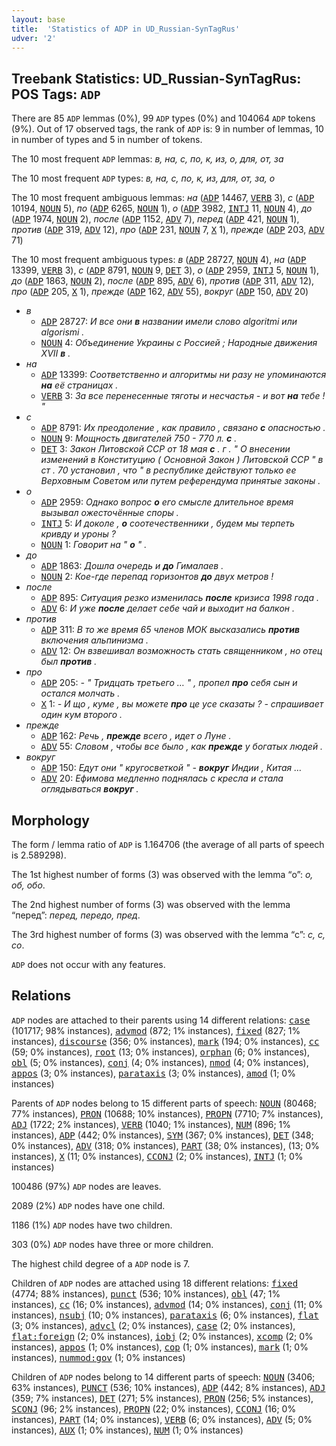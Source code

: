 ```yaml
---
layout: base
title:  'Statistics of ADP in UD_Russian-SynTagRus'
udver: '2'
---
```


## Treebank Statistics: UD_Russian-SynTagRus: POS Tags: `ADP`

There are 85 `ADP` lemmas (0%), 99 `ADP` types (0%) and 104064 `ADP` tokens (9%).
Out of 17 observed tags, the rank of `ADP` is: 9 in number of lemmas, 10 in number of types and 5 in number of tokens.

The 10 most frequent `ADP` lemmas: <em>в, на, с, по, к, из, о, для, от, за</em>

The 10 most frequent `ADP` types:  <em>в, на, с, по, к, из, для, от, за, о</em>

The 10 most frequent ambiguous lemmas: <em>на</em> (<tt><a href="ru_syntagrus-pos-ADP.html">ADP</a></tt> 14467, <tt><a href="ru_syntagrus-pos-VERB.html">VERB</a></tt> 3), <em>с</em> (<tt><a href="ru_syntagrus-pos-ADP.html">ADP</a></tt> 10194, <tt><a href="ru_syntagrus-pos-NOUN.html">NOUN</a></tt> 5), <em>по</em> (<tt><a href="ru_syntagrus-pos-ADP.html">ADP</a></tt> 6265, <tt><a href="ru_syntagrus-pos-NOUN.html">NOUN</a></tt> 1), <em>о</em> (<tt><a href="ru_syntagrus-pos-ADP.html">ADP</a></tt> 3982, <tt><a href="ru_syntagrus-pos-INTJ.html">INTJ</a></tt> 11, <tt><a href="ru_syntagrus-pos-NOUN.html">NOUN</a></tt> 4), <em>до</em> (<tt><a href="ru_syntagrus-pos-ADP.html">ADP</a></tt> 1974, <tt><a href="ru_syntagrus-pos-NOUN.html">NOUN</a></tt> 2), <em>после</em> (<tt><a href="ru_syntagrus-pos-ADP.html">ADP</a></tt> 1152, <tt><a href="ru_syntagrus-pos-ADV.html">ADV</a></tt> 7), <em>перед</em> (<tt><a href="ru_syntagrus-pos-ADP.html">ADP</a></tt> 421, <tt><a href="ru_syntagrus-pos-NOUN.html">NOUN</a></tt> 1), <em>против</em> (<tt><a href="ru_syntagrus-pos-ADP.html">ADP</a></tt> 319, <tt><a href="ru_syntagrus-pos-ADV.html">ADV</a></tt> 12), <em>про</em> (<tt><a href="ru_syntagrus-pos-ADP.html">ADP</a></tt> 231, <tt><a href="ru_syntagrus-pos-NOUN.html">NOUN</a></tt> 7, <tt><a href="ru_syntagrus-pos-X.html">X</a></tt> 1), <em>прежде</em> (<tt><a href="ru_syntagrus-pos-ADP.html">ADP</a></tt> 203, <tt><a href="ru_syntagrus-pos-ADV.html">ADV</a></tt> 71)

The 10 most frequent ambiguous types:  <em>в</em> (<tt><a href="ru_syntagrus-pos-ADP.html">ADP</a></tt> 28727, <tt><a href="ru_syntagrus-pos-NOUN.html">NOUN</a></tt> 4), <em>на</em> (<tt><a href="ru_syntagrus-pos-ADP.html">ADP</a></tt> 13399, <tt><a href="ru_syntagrus-pos-VERB.html">VERB</a></tt> 3), <em>с</em> (<tt><a href="ru_syntagrus-pos-ADP.html">ADP</a></tt> 8791, <tt><a href="ru_syntagrus-pos-NOUN.html">NOUN</a></tt> 9, <tt><a href="ru_syntagrus-pos-DET.html">DET</a></tt> 3), <em>о</em> (<tt><a href="ru_syntagrus-pos-ADP.html">ADP</a></tt> 2959, <tt><a href="ru_syntagrus-pos-INTJ.html">INTJ</a></tt> 5, <tt><a href="ru_syntagrus-pos-NOUN.html">NOUN</a></tt> 1), <em>до</em> (<tt><a href="ru_syntagrus-pos-ADP.html">ADP</a></tt> 1863, <tt><a href="ru_syntagrus-pos-NOUN.html">NOUN</a></tt> 2), <em>после</em> (<tt><a href="ru_syntagrus-pos-ADP.html">ADP</a></tt> 895, <tt><a href="ru_syntagrus-pos-ADV.html">ADV</a></tt> 6), <em>против</em> (<tt><a href="ru_syntagrus-pos-ADP.html">ADP</a></tt> 311, <tt><a href="ru_syntagrus-pos-ADV.html">ADV</a></tt> 12), <em>про</em> (<tt><a href="ru_syntagrus-pos-ADP.html">ADP</a></tt> 205, <tt><a href="ru_syntagrus-pos-X.html">X</a></tt> 1), <em>прежде</em> (<tt><a href="ru_syntagrus-pos-ADP.html">ADP</a></tt> 162, <tt><a href="ru_syntagrus-pos-ADV.html">ADV</a></tt> 55), <em>вокруг</em> (<tt><a href="ru_syntagrus-pos-ADP.html">ADP</a></tt> 150, <tt><a href="ru_syntagrus-pos-ADV.html">ADV</a></tt> 20)


* <em>в</em>
  * <tt><a href="ru_syntagrus-pos-ADP.html">ADP</a></tt> 28727: <em>И все они <b>в</b> названии имели слово algoritmi или algorismi .</em>
  * <tt><a href="ru_syntagrus-pos-NOUN.html">NOUN</a></tt> 4: <em>Объединение Украины с Россией ; Народные движения XVII <b>в</b> .</em>
* <em>на</em>
  * <tt><a href="ru_syntagrus-pos-ADP.html">ADP</a></tt> 13399: <em>Соответственно и алгоритмы ни разу не упоминаются <b>на</b> её страницах .</em>
  * <tt><a href="ru_syntagrus-pos-VERB.html">VERB</a></tt> 3: <em>За все перенесенные тяготы и несчастья - и вот <b>на</b> тебе ! "</em>
* <em>с</em>
  * <tt><a href="ru_syntagrus-pos-ADP.html">ADP</a></tt> 8791: <em>Их преодоление , как правило , связано <b>с</b> опасностью .</em>
  * <tt><a href="ru_syntagrus-pos-NOUN.html">NOUN</a></tt> 9: <em>Мощность двигателей 750 - 770 л. <b>с</b> .</em>
  * <tt><a href="ru_syntagrus-pos-DET.html">DET</a></tt> 3: <em>Закон Литовской ССР от 18 мая <b>с</b> . г . " О внесении изменений в Конституцию ( Основной Закон ) Литовской ССР " в ст . 70 установил , что " в республике действуют только ее Верховным Советом или путем референдума принятые законы .</em>
* <em>о</em>
  * <tt><a href="ru_syntagrus-pos-ADP.html">ADP</a></tt> 2959: <em>Однако вопрос <b>о</b> его смысле длительное время вызывал ожесточённые споры .</em>
  * <tt><a href="ru_syntagrus-pos-INTJ.html">INTJ</a></tt> 5: <em>И доколе , <b>о</b> соотечественники , будем мы терпеть кривду и уроны ?</em>
  * <tt><a href="ru_syntagrus-pos-NOUN.html">NOUN</a></tt> 1: <em>Говорит на " <b>о</b> " .</em>
* <em>до</em>
  * <tt><a href="ru_syntagrus-pos-ADP.html">ADP</a></tt> 1863: <em>Дошла очередь и <b>до</b> Гималаев .</em>
  * <tt><a href="ru_syntagrus-pos-NOUN.html">NOUN</a></tt> 2: <em>Кое-где перепад горизонтов <b>до</b> двух метров !</em>
* <em>после</em>
  * <tt><a href="ru_syntagrus-pos-ADP.html">ADP</a></tt> 895: <em>Ситуация резко изменилась <b>после</b> кризиса 1998 года .</em>
  * <tt><a href="ru_syntagrus-pos-ADV.html">ADV</a></tt> 6: <em>И уже <b>после</b> делает себе чай и выходит на балкон .</em>
* <em>против</em>
  * <tt><a href="ru_syntagrus-pos-ADP.html">ADP</a></tt> 311: <em>В то же время 65 членов МОК высказались <b>против</b> включения альпинизма .</em>
  * <tt><a href="ru_syntagrus-pos-ADV.html">ADV</a></tt> 12: <em>Он взвешивал возможность стать священником , но отец был <b>против</b> .</em>
* <em>про</em>
  * <tt><a href="ru_syntagrus-pos-ADP.html">ADP</a></tt> 205: <em>- " Тридцать третьего … " , пропел <b>про</b> себя сын и остался молчать .</em>
  * <tt><a href="ru_syntagrus-pos-X.html">X</a></tt> 1: <em>- И що , куме , вы можете <b>про</b> це усе сказаты ? - спрашивает один кум второго .</em>
* <em>прежде</em>
  * <tt><a href="ru_syntagrus-pos-ADP.html">ADP</a></tt> 162: <em>Речь , <b>прежде</b> всего , идет о Луне .</em>
  * <tt><a href="ru_syntagrus-pos-ADV.html">ADV</a></tt> 55: <em>Словом , чтобы все было , как <b>прежде</b> у богатых людей .</em>
* <em>вокруг</em>
  * <tt><a href="ru_syntagrus-pos-ADP.html">ADP</a></tt> 150: <em>Едут они " кругосветкой " - <b>вокруг</b> Индии , Китая …</em>
  * <tt><a href="ru_syntagrus-pos-ADV.html">ADV</a></tt> 20: <em>Ефимова медленно поднялась с кресла и стала оглядываться <b>вокруг</b> .</em>

## Morphology

The form / lemma ratio of `ADP` is 1.164706 (the average of all parts of speech is 2.589298).

The 1st highest number of forms (3) was observed with the lemma “о”: <em>о, об, обо</em>.

The 2nd highest number of forms (3) was observed with the lemma “перед”: <em>перед, передо, пред</em>.

The 3rd highest number of forms (3) was observed with the lemma “с”: <em>c, с, со</em>.

`ADP` does not occur with any features.


## Relations

`ADP` nodes are attached to their parents using 14 different relations: <tt><a href="ru_syntagrus-dep-case.html">case</a></tt> (101717; 98% instances), <tt><a href="ru_syntagrus-dep-advmod.html">advmod</a></tt> (872; 1% instances), <tt><a href="ru_syntagrus-dep-fixed.html">fixed</a></tt> (827; 1% instances), <tt><a href="ru_syntagrus-dep-discourse.html">discourse</a></tt> (356; 0% instances), <tt><a href="ru_syntagrus-dep-mark.html">mark</a></tt> (194; 0% instances), <tt><a href="ru_syntagrus-dep-cc.html">cc</a></tt> (59; 0% instances), <tt><a href="ru_syntagrus-dep-root.html">root</a></tt> (13; 0% instances), <tt><a href="ru_syntagrus-dep-orphan.html">orphan</a></tt> (6; 0% instances), <tt><a href="ru_syntagrus-dep-obl.html">obl</a></tt> (5; 0% instances), <tt><a href="ru_syntagrus-dep-conj.html">conj</a></tt> (4; 0% instances), <tt><a href="ru_syntagrus-dep-nmod.html">nmod</a></tt> (4; 0% instances), <tt><a href="ru_syntagrus-dep-appos.html">appos</a></tt> (3; 0% instances), <tt><a href="ru_syntagrus-dep-parataxis.html">parataxis</a></tt> (3; 0% instances), <tt><a href="ru_syntagrus-dep-amod.html">amod</a></tt> (1; 0% instances)

Parents of `ADP` nodes belong to 15 different parts of speech: <tt><a href="ru_syntagrus-pos-NOUN.html">NOUN</a></tt> (80468; 77% instances), <tt><a href="ru_syntagrus-pos-PRON.html">PRON</a></tt> (10688; 10% instances), <tt><a href="ru_syntagrus-pos-PROPN.html">PROPN</a></tt> (7710; 7% instances), <tt><a href="ru_syntagrus-pos-ADJ.html">ADJ</a></tt> (1722; 2% instances), <tt><a href="ru_syntagrus-pos-VERB.html">VERB</a></tt> (1040; 1% instances), <tt><a href="ru_syntagrus-pos-NUM.html">NUM</a></tt> (896; 1% instances), <tt><a href="ru_syntagrus-pos-ADP.html">ADP</a></tt> (442; 0% instances), <tt><a href="ru_syntagrus-pos-SYM.html">SYM</a></tt> (367; 0% instances), <tt><a href="ru_syntagrus-pos-DET.html">DET</a></tt> (348; 0% instances), <tt><a href="ru_syntagrus-pos-ADV.html">ADV</a></tt> (318; 0% instances), <tt><a href="ru_syntagrus-pos-PART.html">PART</a></tt> (38; 0% instances),  (13; 0% instances), <tt><a href="ru_syntagrus-pos-X.html">X</a></tt> (11; 0% instances), <tt><a href="ru_syntagrus-pos-CCONJ.html">CCONJ</a></tt> (2; 0% instances), <tt><a href="ru_syntagrus-pos-INTJ.html">INTJ</a></tt> (1; 0% instances)

100486 (97%) `ADP` nodes are leaves.

2089 (2%) `ADP` nodes have one child.

1186 (1%) `ADP` nodes have two children.

303 (0%) `ADP` nodes have three or more children.

The highest child degree of a `ADP` node is 7.

Children of `ADP` nodes are attached using 18 different relations: <tt><a href="ru_syntagrus-dep-fixed.html">fixed</a></tt> (4774; 88% instances), <tt><a href="ru_syntagrus-dep-punct.html">punct</a></tt> (536; 10% instances), <tt><a href="ru_syntagrus-dep-obl.html">obl</a></tt> (47; 1% instances), <tt><a href="ru_syntagrus-dep-cc.html">cc</a></tt> (16; 0% instances), <tt><a href="ru_syntagrus-dep-advmod.html">advmod</a></tt> (14; 0% instances), <tt><a href="ru_syntagrus-dep-conj.html">conj</a></tt> (11; 0% instances), <tt><a href="ru_syntagrus-dep-nsubj.html">nsubj</a></tt> (10; 0% instances), <tt><a href="ru_syntagrus-dep-parataxis.html">parataxis</a></tt> (6; 0% instances), <tt><a href="ru_syntagrus-dep-flat.html">flat</a></tt> (3; 0% instances), <tt><a href="ru_syntagrus-dep-advcl.html">advcl</a></tt> (2; 0% instances), <tt><a href="ru_syntagrus-dep-case.html">case</a></tt> (2; 0% instances), <tt><a href="ru_syntagrus-dep-flat-foreign.html">flat:foreign</a></tt> (2; 0% instances), <tt><a href="ru_syntagrus-dep-iobj.html">iobj</a></tt> (2; 0% instances), <tt><a href="ru_syntagrus-dep-xcomp.html">xcomp</a></tt> (2; 0% instances), <tt><a href="ru_syntagrus-dep-appos.html">appos</a></tt> (1; 0% instances), <tt><a href="ru_syntagrus-dep-cop.html">cop</a></tt> (1; 0% instances), <tt><a href="ru_syntagrus-dep-mark.html">mark</a></tt> (1; 0% instances), <tt><a href="ru_syntagrus-dep-nummod-gov.html">nummod:gov</a></tt> (1; 0% instances)

Children of `ADP` nodes belong to 14 different parts of speech: <tt><a href="ru_syntagrus-pos-NOUN.html">NOUN</a></tt> (3406; 63% instances), <tt><a href="ru_syntagrus-pos-PUNCT.html">PUNCT</a></tt> (536; 10% instances), <tt><a href="ru_syntagrus-pos-ADP.html">ADP</a></tt> (442; 8% instances), <tt><a href="ru_syntagrus-pos-ADJ.html">ADJ</a></tt> (359; 7% instances), <tt><a href="ru_syntagrus-pos-DET.html">DET</a></tt> (271; 5% instances), <tt><a href="ru_syntagrus-pos-PRON.html">PRON</a></tt> (256; 5% instances), <tt><a href="ru_syntagrus-pos-SCONJ.html">SCONJ</a></tt> (96; 2% instances), <tt><a href="ru_syntagrus-pos-PROPN.html">PROPN</a></tt> (22; 0% instances), <tt><a href="ru_syntagrus-pos-CCONJ.html">CCONJ</a></tt> (16; 0% instances), <tt><a href="ru_syntagrus-pos-PART.html">PART</a></tt> (14; 0% instances), <tt><a href="ru_syntagrus-pos-VERB.html">VERB</a></tt> (6; 0% instances), <tt><a href="ru_syntagrus-pos-ADV.html">ADV</a></tt> (5; 0% instances), <tt><a href="ru_syntagrus-pos-AUX.html">AUX</a></tt> (1; 0% instances), <tt><a href="ru_syntagrus-pos-NUM.html">NUM</a></tt> (1; 0% instances)

